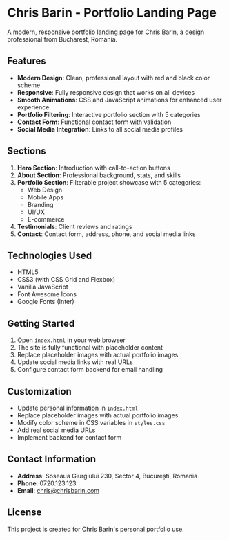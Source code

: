# Chris Barin - Portfolio Landing Page

A modern, responsive portfolio landing page for Chris Barin, a design professional from Bucharest, Romania.

## Features

- **Modern Design**: Clean, professional layout with red and black color scheme
- **Responsive**: Fully responsive design that works on all devices
- **Smooth Animations**: CSS and JavaScript animations for enhanced user experience
- **Portfolio Filtering**: Interactive portfolio section with 5 categories
- **Contact Form**: Functional contact form with validation
- **Social Media Integration**: Links to all social media profiles

## Sections

1. **Hero Section**: Introduction with call-to-action buttons
2. **About Section**: Professional background, stats, and skills
3. **Portfolio Section**: Filterable project showcase with 5 categories:
   - Web Design
   - Mobile Apps
   - Branding
   - UI/UX
   - E-commerce
4. **Testimonials**: Client reviews and ratings
5. **Contact**: Contact form, address, phone, and social media links

## Technologies Used

- HTML5
- CSS3 (with CSS Grid and Flexbox)
- Vanilla JavaScript
- Font Awesome Icons
- Google Fonts (Inter)

## Getting Started

1. Open `index.html` in your web browser
2. The site is fully functional with placeholder content
3. Replace placeholder images with actual portfolio images
4. Update social media links with real URLs
5. Configure contact form backend for email handling

## Customization

- Update personal information in `index.html`
- Replace placeholder images with actual portfolio images
- Modify color scheme in CSS variables in `styles.css`
- Add real social media URLs
- Implement backend for contact form

## Contact Information

- **Address**: Soseaua Giurgiului 230, Sector 4, București, Romania
- **Phone**: 0720.123.123
- **Email**: chris@chrisbarin.com

## License

This project is created for Chris Barin's personal portfolio use.
